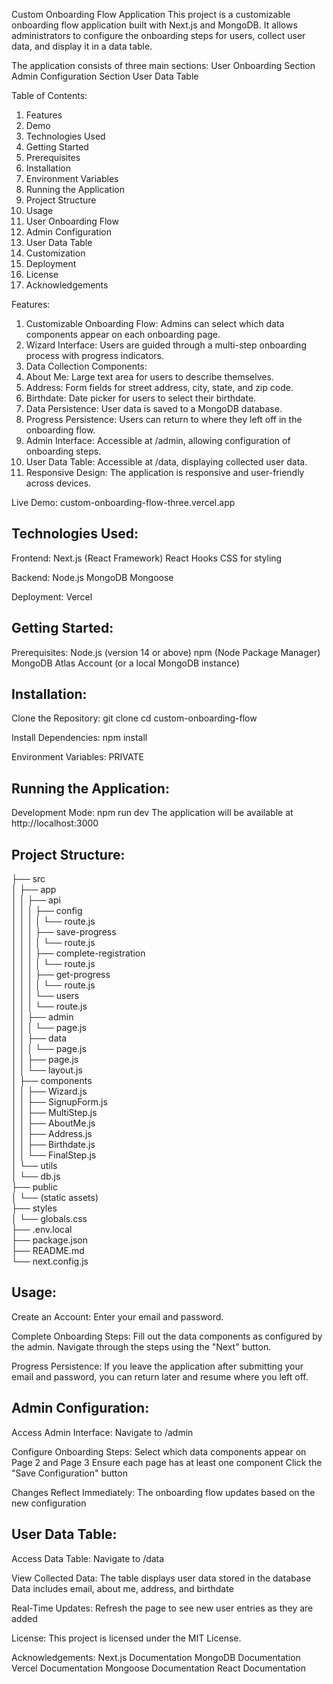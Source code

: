 Custom Onboarding Flow Application
This project is a customizable onboarding flow application built with Next.js and MongoDB.
It allows administrators to configure the onboarding steps for users, collect user data, and display it in a data table.

The application consists of three main sections:
User Onboarding Section
Admin Configuration Section
User Data Table

Table of Contents:

1. Features
2. Demo
3. Technologies Used
4. Getting Started
5. Prerequisites
6. Installation
7. Environment Variables
8. Running the Application
9. Project Structure
10. Usage
11. User Onboarding Flow
12. Admin Configuration
13. User Data Table
14. Customization
15. Deployment
16. License
17. Acknowledgements

Features:

1. Customizable Onboarding Flow: Admins can select which data components appear on each onboarding page.
2. Wizard Interface: Users are guided through a multi-step onboarding process with progress indicators.
3. Data Collection Components:
4. About Me: Large text area for users to describe themselves.
5. Address: Form fields for street address, city, state, and zip code.
6. Birthdate: Date picker for users to select their birthdate.
7. Data Persistence: User data is saved to a MongoDB database.
8. Progress Persistence: Users can return to where they left off in the onboarding flow.
9. Admin Interface: Accessible at /admin, allowing configuration of onboarding steps.
10. User Data Table: Accessible at /data, displaying collected user data.
11. Responsive Design: The application is responsive and user-friendly across devices.

Live Demo:
custom-onboarding-flow-three.vercel.app

## Technologies Used:

Frontend:
Next.js (React Framework)
React Hooks
CSS for styling

Backend:
Node.js
MongoDB
Mongoose

Deployment:
Vercel

## Getting Started:

Prerequisites:
Node.js (version 14 or above)
npm (Node Package Manager)
MongoDB Atlas Account (or a local MongoDB instance)

## Installation:

Clone the Repository:
git clone <SSH>
cd custom-onboarding-flow

Install Dependencies:
npm install

Environment Variables:
PRIVATE

## Running the Application:

Development Mode:
npm run dev
The application will be available at http://localhost:3000

## Project Structure:
├── src<br>
│ ├── app<br>
│ │ ├── api<br>
│ │ │ ├── config<br>
│ │ │ │ └── route.js<br>
│ │ │ ├── save-progress<br>
│ │ │ │ └── route.js<br>
│ │ │ ├── complete-registration<br>
│ │ │ │ └── route.js<br>
│ │ │ ├── get-progress<br>
│ │ │ │ └── route.js<br>
│ │ │ └── users<br>
│ │ │ └── route.js<br>
│ │ ├── admin<br>
│ │ │ └── page.js<br>
│ │ ├── data<br>
│ │ │ └── page.js<br>
│ │ ├── page.js<br>
│ │ └── layout.js<br>
│ ├── components<br>
│ │ ├── Wizard.js<br>
│ │ ├── SignupForm.js<br>
│ │ ├── MultiStep.js<br>
│ │ ├── AboutMe.js<br>
│ │ ├── Address.js<br>
│ │ ├── Birthdate.js<br>
│ │ └── FinalStep.js<br>
│ └── utils<br>
│ └── db.js<br>
├── public<br>
│ └── (static assets)<br>
├── styles<br>
│ └── globals.css<br>
├── .env.local<br>
├── package.json<br>
├── README.md<br>
└── next.config.js<br>

## Usage:

Create an Account: Enter your email and password.

Complete Onboarding Steps:
Fill out the data components as configured by the admin.
Navigate through the steps using the "Next" button.

Progress Persistence:
If you leave the application after submitting your email and password, you can return later and resume where you left off.

## Admin Configuration:

Access Admin Interface:
Navigate to /admin

Configure Onboarding Steps:
Select which data components appear on Page 2 and Page 3
Ensure each page has at least one component
Click the "Save Configuration" button

Changes Reflect Immediately:
The onboarding flow updates based on the new configuration

## User Data Table:

Access Data Table:
Navigate to /data

View Collected Data:
The table displays user data stored in the database
Data includes email, about me, address, and birthdate

Real-Time Updates:
Refresh the page to see new user entries as they are added

License:
This project is licensed under the MIT License.

Acknowledgements:
Next.js Documentation
MongoDB Documentation
Vercel Documentation
Mongoose Documentation
React Documentation
